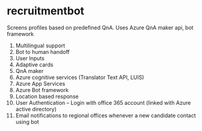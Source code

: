 # recruitmentbot
Screens profiles based on predefined QnA. Uses Azure QnA maker api, bot framework
1.	Multilingual support
2.	Bot to human handoff
3.	User Inputs
4.	Adaptive cards
5.	QnA maker
6.	Azure cognitive services (Translator Text API, LUIS)
7.	Azure App Services
8.	Azure Bot framework
9.	Location based response
10.	User Authentication – Login with office 365 account (linked with Azure active directory)
11.	Email notifications to regional offices whenever a new candidate contact using bot
